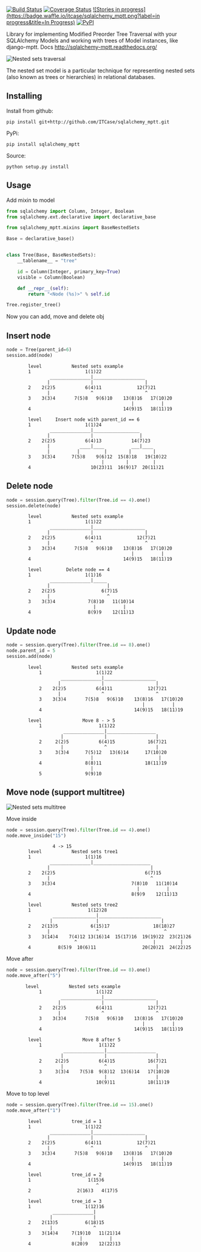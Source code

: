 [![Build Status](https://travis-ci.org/ITCase/sqlalchemy_mptt.svg?branch=master)](https://travis-ci.org/ITCase/sqlalchemy_mptt)
[![Coverage Status](https://coveralls.io/repos/ITCase/sqlalchemy_mptt/badge.png)](https://coveralls.io/r/ITCase/sqlalchemy_mptt)
[![Stories in progress](https://badge.waffle.io/itcase/sqlalchemy_mptt.png?label=in progress&title=In Progress)](https://waffle.io/itcase/sqlalchemy_mptt)
[![PyPI](http://img.shields.io/pypi/dm/sqlalchemy_mptt.svg)](https://pypi.python.org/pypi/sqlalchemy_mptt)

Library for implementing Modified Preorder Tree Traversal with your SQLAlchemy Models and working with trees of Model instances, like django-mptt.
Docs http://sqlalchemy-mptt.readthedocs.org/

![Nested sets traversal](https://rawgithub.com/ITCase/sqlalchemy_mptt/master/docs/img/2_sqlalchemy_mptt_traversal.svg)

The nested set model is a particular technique for representing nested sets (also known as trees or hierarchies) in relational databases.

Installing
----------

Install from github:

    pip install git+http://github.com/ITCase/sqlalchemy_mptt.git

PyPi:

    pip install sqlalchemy_mptt

Source:

    python setup.py install

Usage
-----

Add mixin to model

```python
from sqlalchemy import Column, Integer, Boolean
from sqlalchemy.ext.declarative import declarative_base

from sqlalchemy_mptt.mixins import BaseNestedSets

Base = declarative_base()


class Tree(Base, BaseNestedSets):
    __tablename__ = "tree"

    id = Column(Integer, primary_key=True)
    visible = Column(Boolean)

    def __repr__(self):
        return "<Node (%s)>" % self.id

Tree.register_tree()
```
Now you can add, move and delete obj

Insert node
-----------

```python
node = Tree(parent_id=6)
session.add(node)
```

            level           Nested sets example
            1                    1(1)22
                    _______________|___________________
                   |               |                   |
            2    2(2)5           6(4)11             12(7)21
                   |               ^                   ^
            3    3(3)4       7(5)8   9(6)10    13(8)16   17(10)20
                                                  |          |
            4                                  14(9)15   18(11)19

            level     Insert node with parent_id == 6
            1                    1(1)24
                    _______________|_________________
                   |               |                 |
            2    2(2)5           6(4)13           14(7)23
                   |           ____|____          ___|____
                   |          |         |        |        |
            3    3(3)4      7(5)8    9(6)12  15(8)18   19(10)22
                                       |        |         |
            4                      10(23)11  16(9)17  20(11)21

Delete node
-----------

```python
node = session.query(Tree).filter(Tree.id == 4).one()
session.delete(node)
```

            level           Nested sets example
            1                    1(1)22
                    _______________|___________________
                   |               |                   |
            2    2(2)5           6(4)11             12(7)21
                   |               ^                   ^
            3    3(3)4       7(5)8   9(6)10    13(8)16   17(10)20
                                                  |          |
            4                                  14(9)15   18(11)19

            level         Delete node == 4
            1                    1(1)16
                    _______________|_____
                   |                     |
            2    2(2)5                 6(7)15
                   |                     ^
            3    3(3)4            7(8)10   11(10)14
                                    |          |
            4                     8(9)9    12(11)13

Update node
-----------

```python
node = session.query(Tree).filter(Tree.id == 8).one()
node.parent_id = 5
session.add(node)
```

            level           Nested sets example
                1                    1(1)22
                        _______________|___________________
                       |               |                   |
                2    2(2)5           6(4)11             12(7)21
                       |               ^                   ^
                3    3(3)4       7(5)8   9(6)10    13(8)16   17(10)20
                                                      |          |
                4                                  14(9)15   18(11)19

            level               Move 8 - > 5
                1                     1(1)22
                         _______________|__________________
                        |               |                  |
                2     2(2)5           6(4)15            16(7)21
                        |               ^                  |
                3     3(3)4      7(5)12   13(6)14      17(10)20
                                   |                        |
                4                8(8)11                18(11)19
                                   |
                5                9(9)10

Move node (support multitree)
-----------------------------

![Nested sets multitree](https://rawgithub.com/ITCase/sqlalchemy_mptt/master/docs/img/3_sqlalchemy_mptt_multitree.svg)

Move inside

```python
node = session.query(Tree).filter(Tree.id == 4).one()
node.move_inside("15")
```
                     4 -> 15
            level           Nested sets tree1
            1                    1(1)16
                    _______________|_____________________
                   |                                     |
            2    2(2)5                                 6(7)15
                   |                                     ^
            3    3(3)4                            7(8)10   11(10)14
                                                    |          |
            4                                     8(9)9    12(11)13

            level           Nested sets tree2
            1                     1(12)28
                     ________________|_______________________
                    |                |                       |
            2    2(13)5            6(15)17                18(18)27
                   |                 ^                        ^
            3    3(14)4    7(4)12 13(16)14  15(17)16  19(19)22  23(21)26
                             ^                            |         |
            4          8(5)9  10(6)11                 20(20)21  24(22)25


Move after

```python
node = session.query(Tree).filter(Tree.id == 8).one()
node.move_after("5")
```

           level           Nested sets example
                1                    1(1)22
                        _______________|___________________
                       |               |                   |
                2    2(2)5           6(4)11             12(7)21
                       |               ^                   ^
                3    3(3)4       7(5)8   9(6)10    13(8)16   17(10)20
                                                      |          |
                4                                  14(9)15   18(11)19

            level               Move 8 after 5
                1                     1(1)22
                         _______________|__________________
                        |               |                  |
                2     2(2)5           6(4)15            16(7)21
                        |               ^                  |
                3     3(3)4    7(5)8  9(8)12  13(6)14   17(10)20
                                        |                  |
                4                    10(9)11            18(11)19

Move to top level

```python
node = session.query(Tree).filter(Tree.id == 15).one()
node.move_after("1")
```

            level           tree_id = 1
            1                    1(1)22
                    _______________|___________________
                   |               |                   |
            2    2(2)5           6(4)11             12(7)21
                   |               ^                   ^
            3    3(3)4       7(5)8   9(6)10    13(8)16   17(10)20
                                                  |          |
            4                                  14(9)15   18(11)19

            level           tree_id = 2
            1                     1(15)6
                                     ^
            2                 2(16)3   4(17)5

            level           tree_id = 3
            1                    1(12)16
                     _______________|
                    |               |
            2    2(13)5          6(18)15
                    |               ^
            3    3(14)4     7(19)10   11(21)14
                               |          |
            4               8(20)9    12(22)13
